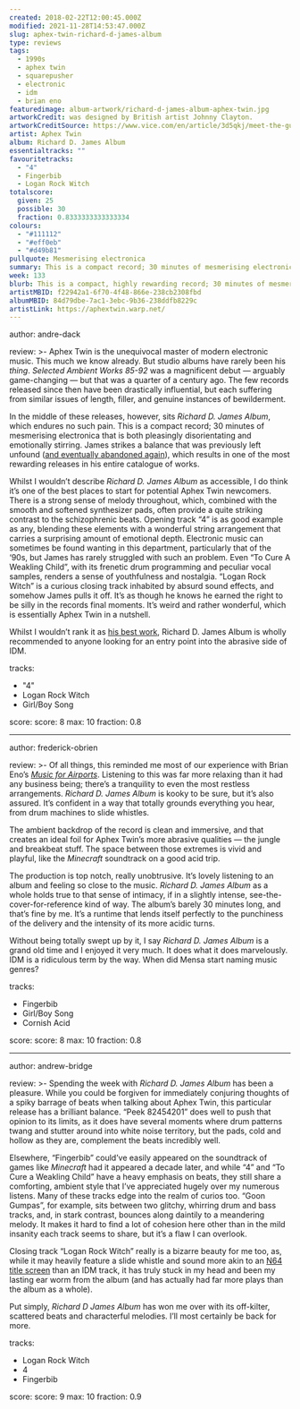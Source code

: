 ```yaml
---
created: 2018-02-22T12:00:45.000Z
modified: 2021-11-28T14:53:47.000Z
slug: aphex-twin-richard-d-james-album
type: reviews
tags:
  - 1990s
  - aphex twin
  - squarepusher
  - electronic
  - idm
  - brian eno
featuredimage: album-artwork/richard-d-james-album-aphex-twin.jpg
artworkCredit: was designed by British artist Johnny Clayton.
artworkCreditSource: https://www.vice.com/en/article/3d5qkj/meet-the-guy-behind-aphex-twins-creepy-cover-art
artist: Aphex Twin
album: Richard D. James Album
essentialtracks: ""
favouritetracks:
  - "4"
  - Fingerbib
  - Logan Rock Witch
totalscore:
  given: 25
  possible: 30
  fraction: 0.8333333333333334
colours:
  - "#111112"
  - "#eff0eb"
  - "#d49b81"
pullquote: Mesmerising electronica
summary: This is a compact record; 30 minutes of mesmerising electronica that is both pleasingly disorientating and emotionally stirring. James strikes a balance that was previously left unfound, which results in one of the most rewarding releases in his entire catalogue of works.
week: 133
blurb: This is a compact, highly rewarding record; 30 minutes of mesmerising electronica that is both pleasingly disorientating and emotionally stirring.
artistMBID: f22942a1-6f70-4f48-866e-238cb2308fbd
albumMBID: 84d79dbe-7ac1-3ebc-9b36-238ddfb8229c
artistLink: https://aphextwin.warp.net/
---
```


author: andre-dack

review: >-
Aphex Twin is the unequivocal master of modern electronic music. This much we know already. But studio albums have rarely been his _thing_. _Selected Ambient Works 85-92_ was a magnificent debut — arguably game-changing — but that was a quarter of a century ago. The few records released since then have been drastically influential, but each suffering from similar issues of length, filler, and genuine instances of bewilderment.

In the middle of these releases, however, sits _Richard D. James Album_, which endures no such pain. This is a compact record; 30 minutes of mesmerising electronica that is both pleasingly disorientating and emotionally stirring. James strikes a balance that was previously left unfound ([and eventually abandoned again](https://www.youtube.com/watch?v=nF99kdCUpAg)), which results in one of the most rewarding releases in his entire catalogue of works.

Whilst I wouldn’t describe _Richard D. James Album_ as accessible, I do think it’s one of the best places to start for potential Aphex Twin newcomers. There is a strong sense of melody throughout, which, combined with the smooth and softened synthesizer pads, often provide a quite striking contrast to the schizophrenic beats. Opening track “4” is as good example as any, blending these elements with a wonderful string arrangement that carries a surprising amount of emotional depth. Electronic music can sometimes be found wanting in this department, particularly that of the ‘90s, but James has rarely struggled with such an problem. Even “To Cure A Weakling Child”, with its frenetic drum programming and peculiar vocal samples, renders a sense of youthfulness and nostalgia. “Logan Rock Witch” is a curious closing track inhabited by absurd sound effects, and somehow James pulls it off. It’s as though he knows he earned the right to be silly in the records final moments. It’s weird and rather wonderful, which is essentially Aphex Twin in a nutshell.

Whilst I wouldn’t rank it as [his best work](https://www.youtube.com/watch?v=Q0q1gCsZykg), Richard D. James Album is wholly recommended to anyone looking for an entry point into the abrasive side of IDM.

tracks:

- "4"
- ­­Logan Rock Witch
- ­­Girl/Boy Song

score:
score: 8
max: 10
fraction: 0.8

---

author: frederick-obrien

review: >-
Of all things, this reminded me most of our experience with Brian Eno’s [_Music for Airports_](/reviews/brian-eno-ambient-1-music-for-airports/). Listening to this was far more relaxing than it had any business being; there’s a tranquility to even the most restless arrangements. _Richard D. James Album_ is kooky to be sure, but it’s also assured. It’s confident in a way that totally grounds everything you hear, from drum machines to slide whistles.

The ambient backdrop of the record is clean and immersive, and that creates an ideal foil for Aphex Twin’s more abrasive qualities — the jungle and breakbeat stuff. The space between those extremes is vivid and playful, like the _Minecraft_ soundtrack on a good acid trip.

The production is top notch, really unobtrusive. It’s lovely listening to an album and feeling so close to the music. _Richard D. James Album_ as a whole holds true to that sense of intimacy, if in a slightly intense, see-the-cover-for-reference kind of way. The album’s barely 30 minutes long, and that’s fine by me. It’s a runtime that lends itself perfectly to the punchiness of the delivery and the intensity of its more acidic turns.

Without being totally swept up by it, I say _Richard D. James Album_ is a grand old time and I enjoyed it very much. It does what it does marvelously. IDM is a ridiculous term by the way. When did Mensa start naming music genres?

tracks:

- Fingerbib
- ­­Girl/Boy Song
- ­­Cornish Acid

score:
score: 8
max: 10
fraction: 0.8

---

author: andrew-bridge

review: >-
Spending the week with _Richard D. James Album_ has been a pleasure. While you could be forgiven for immediately conjuring thoughts of a spiky barrage of beats when talking about Aphex Twin, this particular release has a brilliant balance. “Peek 82454201” does well to push that opinion to its limits, as it does have several moments where drum patterns twang and stutter around into white noise territory, but the pads, cold and hollow as they are, complement the beats incredibly well.

Elsewhere, “Fingerbib” could’ve easily appeared on the soundtrack of games like _Minecraft_ had it appeared a decade later, and while “4” and “To Cure a Weakling Child” have a heavy emphasis on beats, they still share a comforting, ambient style that I’ve appreciated hugely over my numerous listens. Many of these tracks edge into the realm of curios too. “Goon Gumpas”, for example, sits between two glitchy, whirring drum and bass tracks, and, in stark contrast, bounces along daintily to a meandering melody. It makes it hard to find a lot of cohesion here other than in the mild insanity each track seems to share, but it’s a flaw I can overlook.

Closing track “Logan Rock Witch” really is a bizarre beauty for me too, as, while it may heavily feature a slide whistle and sound more akin to an [N64 title screen](https://www.youtube.com/watch?v=zSgseX7Yyck) than an IDM track, it has truly stuck in my head and been my lasting ear worm from the album (and has actually had far more plays than the album as a whole).

Put simply, _Richard D James Album_ has won me over with its off-kilter, scattered beats and characterful melodies. I’ll most certainly be back for more.

tracks:

- Logan Rock Witch
- ­­4
- ­­Fingerbib

score:
score: 9
max: 10
fraction: 0.9

